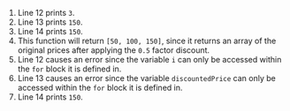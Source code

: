 1. Line 12 prints `3`.
2. Line 13 prints `150`.
3. Line 14 prints `150`.
4. This function will return `[50, 100, 150]`, since it returns an array of the original prices after applying the `0.5` factor discount.
5. Line 12 causes an error since the variable `i` can only be accessed within the `for` block it is defined in.
6. Line 13 causes an error since the variable `discountedPrice` can only be accessed within the `for` block it is defined in.
7. Line 14 prints `150`.
